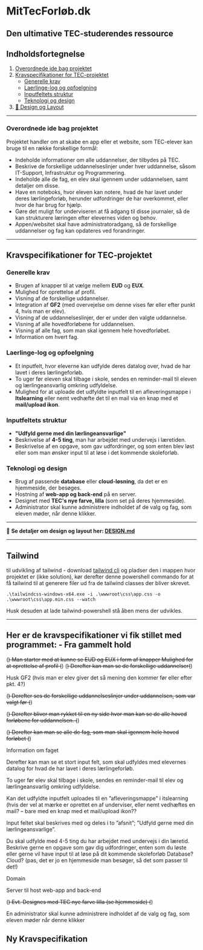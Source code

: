 # MitTecForløb.dk

## Den ultimative TEC-studerendes ressource

## Indholdsfortegnelse

1. [Overordnede ide bag projektet](#overordnede-ide-bag-projektet)
2. [Kravspecifikationer for TEC-projektet](#kravspecifikationer-for-tec-projektet)
   - [Generelle krav](#generelle-krav)
   - [Laerlinge-log og opfoelgning](#laerlinge-log-og-opfoelgning)
   - [Inputfeltets struktur](#inputfeltets-struktur)
   - [Teknologi og design](#teknologi-og-design)
3. [📐 Design og Layout](DESIGN.md)

---

### Overordnede ide bag projektet
Projektet handler om at skabe en app eller et website, som TEC-elever kan bruge til en række forskellige formål:

- Indeholde informationer om alle uddannelser, der tilbydes på TEC.
- Beskrive de forskellige uddannelseslinjer under hver uddannelse, såsom IT-Support, Infrastruktur og Programmering.
- Indeholde alle de fag, en elev skal igennem under uddannelsen, samt detaljer om disse.
- Have en noteboks, hvor eleven kan notere, hvad de har lavet under deres lærlingeforløb, herunder udfordringer de har overkommet, eller hvor de har brug for hjælp.
- Gøre det muligt for underviseren at få adgang til disse journaler, så de kan strukturere læringen efter elevernes viden og behov.
- Appen/websitet skal have administratoradgang, så de forskellige uddannelser og fag kan opdateres ved forandringer.

---

## Kravspecifikationer for TEC-projektet

### Generelle krav
- Brugen af knapper til at vælge mellem **EUD** og **EUX**.
- Mulighed for oprettelse af profil.
- Visning af de forskellige uddannelser.
- Integration af **GF2** (med overvejelse om denne vises før eller efter punkt 4, hvis man er elev).
- Visning af de uddannelseslinjer, der er under den valgte uddannelse.
- Visning af alle hovedforløbene for uddannelsen.
- Visning af alle fag, som man skal igennem hele hovedforløbet.
- Information om hvert fag.

### Laerlinge-log og opfoelgning
- Et inputfelt, hvor eleverne kan udfylde deres datalog over, hvad de har lavet i deres lærlingeforløb.
- To uger før eleven skal tilbage i skole, sendes en reminder-mail til eleven og lærlingeansvarlig omkring udfyldelse.
- Mulighed for at uploade det udfyldte inputfelt til en afleveringsmappe i **Itslearning** eller nemt vedhæfte det til en mail via en knap med et **mail/upload ikon**.

### Inputfeltets struktur
- **"Udfyld gerne med din lærlingeansvarlige"**
- Beskrivelse af **4-5 ting**, man har arbejdet med undervejs i læretiden.
- Beskrivelse af en opgave, som gav udfordringer, og som enten blev løst eller som man ønsker input til at løse i det kommende skoleforløb.

### Teknologi og design
- Brug af passende **database** eller **cloud-løsning**, da det er en hjemmeside, der besøges.
- Hostning af **web-app og back-end** på en server.
- Designet med **TEC's nye farve, lilla** (som set på deres hjemmeside).
- Administrator skal kunne administrere indholdet af de valg og fag, som eleven møder, når denne klikker.

---

📐 **Se detaljer om design og layout her: [DESIGN.md](DESIGN.md)**


<hr>

## Tailwind
til udvikling af tailwind - download [tailwind cli](https://github.com/tailwindlabs/tailwindcss/releases/tag/v4.0.12) og pladser den i mappen hvor projektet er (ikke solution), kør derefter denne powershell commando for at få tailwind til at generere filer ud fra de tailwind classes der bliver skrevet.
```
.\tailwindcss-windows-x64.exe -i .\wwwroot\css\app.css -o .\wwwroot\css\app.min.css --watch
```
Husk desuden at lade tailwind-powershell stå åben mens der udvikles.


<hr>

## Her er de kravspecifikationer vi fik stillet med programmet: - Fra gammelt hold
(~~) Man starter med at kunne se EUD og EUX i form af knapper
Mulighed for at oprettelse af profil (~~)
(~~) Derefter kan man se de forskellige uddannelser(~~)

Husk GF2 (hvis man er elev giver det så mening den kommer før eller efter pkt. 4?)

(~~) Derefter ses de forskellige uddannelseslinjer under uddannelsen, som var valgt før (~~)

(~~) Derefter bliver man rykket til en ny side hvor man kan se de alle hoved forløbene for uddannelsen. (~~)

(~~) Derefter kan man se alle de fag, som man skal igennem hele hoved forløbet (~~)

Information om faget

Derefter kan man se et stort input felt, som skal udfyldes med elevernes datalog for hvad de har lavet i deres lærlingeforløb.

To uger før elev skal tilbage i skole, sendes en reminder-mail til elev og lærlingeansvarlig omkring udfyldelse.

Kan det udfyldte inputfelt uploades til en ”afleveringsmappe” i itslearning (hvis der vel at mærke er oprettet en af underviser, eller nemt vedhæftes en mail? – bare med en knap med et mail/upload ikon??

Input feltet skal beskrives med og deles i to ”afsnit”;
”Udfyld gerne med din lærlingeansvarlige”.

Du skal udfylde med 4-5 ting du har arbejdet med undervejs i din læretid.
Beskrive gerne en opgave som gav dig udfordringer, enten som du løste eller gerne vil have input til at løse på dit kommende skoleforløb
Database? Cloud? (pas, det er jo en hjemmeside man besøger, så det som passer til det!)

Domain

Server til host web-app and back-end

(~~) Evt. Designes med TEC nye farve lilla (se hjemmeside) (~~)

En administrator skal kunne administrere indholdet af de valg og fag, som eleven møder når denne klikker


## Ny Kravspecifikation
